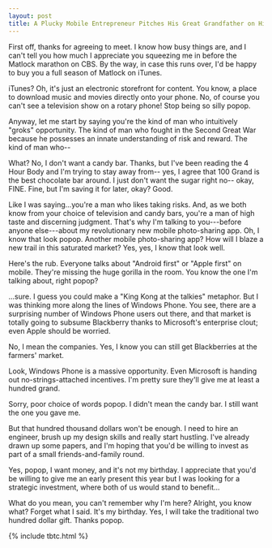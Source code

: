 ```yaml
---
layout: post
title: A Plucky Mobile Entrepreneur Pitches His Great Grandfather on His Instagram Clone.
---
```


First off, thanks for agreeing to meet. I know how busy things are, and I can't tell you how much I appreciate you squeezing me in before the Matlock marathon on CBS. By the way, in case this runs over, I'd be happy to buy you a full season of Matlock on iTunes. 

iTunes? Oh, it's just an electronic storefront for content. You know, a place to download music and movies directly onto your phone. No, of course you can't see a television show on a rotary phone! Stop being so silly popop.

Anyway, let me start by saying you're the kind of man who intuitively "groks" opportunity. The kind of man who fought in the Second Great War because he possesses an innate understanding of risk and reward. The kind of man who--

What? No, I don't want a candy bar. Thanks, but I've been reading the 4 Hour Body and I'm trying to stay away from-- yes, I agree that 100 Grand is the best chocolate bar around. I just don't want the sugar right no-- okay, FINE. Fine, but I'm saving it for later, okay? Good.

Like I was saying...you're a man who likes taking risks. And, as we both know from your choice of television and candy bars, you're a man of high taste and discerning judgment. That's why I'm talking to you---before anyone else---about my revolutionary new mobile photo-sharing app. Oh, I know that look popop. Another mobile photo-sharing app? How will I blaze a new trail in this saturated market? Yes, yes, I know that look well.

Here's the rub. Everyone talks about "Android first" or "Apple first" on mobile. They're missing the huge gorilla in the room. You know the one I'm talking about, right popop?

...sure. I guess you could make a "King Kong at the talkies" metaphor. But I was thinking more along the lines of Windows Phone. You see, there are a surprising number of Windows Phone users out there, and that market is totally going to subsume Blackberry thanks to Microsoft's enterprise clout; even Apple should be worried.

No, I mean the companies. Yes, I know you can still get Blackberries at the farmers' market.

Look, Windows Phone is a massive opportunity. Even Microsoft is handing out no-strings-attached incentives. I'm pretty sure they'll give me at least a hundred grand.

Sorry, poor choice of words popop. I didn't mean the candy bar. I still want the one you gave me.

But that hundred thousand dollars won't be enough. I need to hire an engineer, brush up my design skills and really start hustling. I've already drawn up some papers, and I'm hoping that you'd be willing to invest as part of a small friends-and-family round.

Yes, popop, I want money, and it's not my birthday. I appreciate that you'd be willing to give me an early present this year but I was looking for a strategic investment, where both of us would stand to benefit...

What do you mean, you can't remember why I'm here? Alright, you know what? Forget what I said. It's my birthday. Yes, I will take the traditional two hundred dollar gift. Thanks popop.

{% include tbtc.html %}
